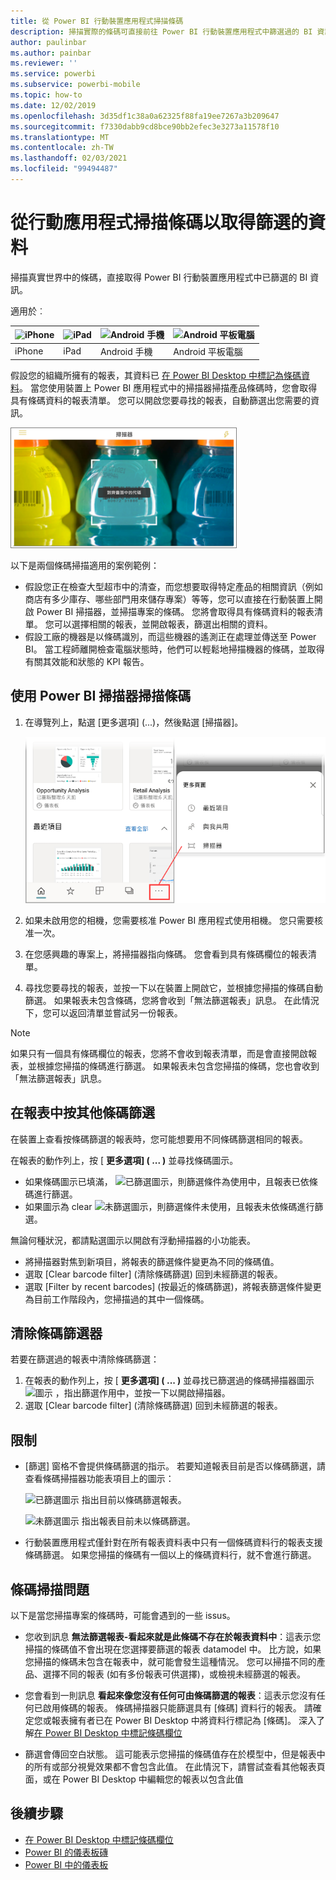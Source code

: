 ```yaml
---
title: 從 Power BI 行動裝置應用程式掃描條碼
description: 掃描實際的條碼可直接前往 Power BI 行動裝置應用程式中篩選過的 BI 資訊。
author: paulinbar
ms.author: painbar
ms.reviewer: ''
ms.service: powerbi
ms.subservice: powerbi-mobile
ms.topic: how-to
ms.date: 12/02/2019
ms.openlocfilehash: 3d35df1c38a0a62325f88fa19ee7267a3b209647
ms.sourcegitcommit: f7330dabb9cd8bce90bb2efec3e3273a11578f10
ms.translationtype: MT
ms.contentlocale: zh-TW
ms.lasthandoff: 02/03/2021
ms.locfileid: "99494487"
---
```

# <a name="scan-barcodes-from-the-mobile-app-to-get-filtered-data"></a>從行動應用程式掃描條碼以取得篩選的資料 
掃描真實世界中的條碼，直接取得 Power BI 行動裝置應用程式中已篩選的 BI 資訊。

適用於︰

| ![iPhone](./media/mobile-apps-qr-code/ios-logo-40-px.png) | ![iPad](./media/mobile-apps-qr-code/ios-logo-40-px.png) | ![Android 手機](././media/mobile-apps-qr-code/android-logo-40-px.png) | ![Android 平板電腦](././media/mobile-apps-qr-code/android-logo-40-px.png) |
|:--- |:--- |:--- |:--- |
|iPhone |iPad |Android 手機 |Android 平板電腦 |

假設您的組織所擁有的報表，其資料已 [在 Power BI Desktop 中標記為條碼資料](../../transform-model/desktop-mobile-barcodes.md)。 當您使用裝置上 Power BI 應用程式中的掃描器掃描產品條碼時，您會取得具有條碼資料的報表清單。 您可以開啟您要尋找的報表，自動篩選出您需要的資訊。

![產品條碼掃描的螢幕擷取畫面，其中顯示彩色飲料其條碼上的掃描器。](media/mobile-apps-scan-barcode-iphone/power-bi-barcode-scanner.png)

以下是兩個條碼掃描適用的案例範例：
* 假設您正在檢查大型超市中的清查，而您想要取得特定產品的相關資訊（例如商店有多少庫存、哪些部門用來儲存專案）等等，您可以直接在行動裝置上開啟 Power BI 掃描器，並掃描專案的條碼。 您將會取得具有條碼資料的報表清單。 您可以選擇相關的報表，並開啟報表，篩選出相關的資料。
* 假設工廠的機器是以條碼識別，而這些機器的遙測正在處理並傳送至 Power BI。 當工程師離開檢查電腦狀態時，他們可以輕鬆地掃描機器的條碼，並取得有關其效能和狀態的 KPI 報告。

## <a name="scan-a-barcode-with-the-power-bi-scanner"></a>使用 Power BI 掃描器掃描條碼
1. 在導覽列上，點選 [更多選項] (...)，然後點選 [掃描器]。

    ![功能窗格上 [更多] 選項的螢幕擷取畫面，其中顯示掃描器選取項目。](media/mobile-apps-scan-barcode-iphone/power-bi-scanner.png)

1. 如果未啟用您的相機，您需要核准 Power BI 應用程式使用相機。 您只需要核准一次。 
1. 在您感興趣的專案上，將掃描器指向條碼。 您會看到具有條碼欄位的報表清單。
1. 尋找您要尋找的報表，並按一下以在裝置上開啟它，並根據您掃描的條碼自動篩選。 如果報表未包含條碼，您將會收到「無法篩選報表」訊息。 在此情況下，您可以返回清單並嘗試另一份報表。
    
>[!NOTE]
>如果只有一個具有條碼欄位的報表，您將不會收到報表清單，而是會直接開啟報表，並根據您掃描的條碼進行篩選。 如果報表未包含您掃描的條碼，您也會收到「無法篩選報表」訊息。

## <a name="filter-by-other-barcodes-while-in-a-report"></a>在報表中按其他條碼篩選
在裝置上查看按條碼篩選的報表時，您可能想要用不同條碼篩選相同的報表。

在報表的動作列上，按 [ **更多選項] ( ... )** 並尋找條碼圖示。

* 如果條碼圖示已填滿， ![已篩選圖示](media/mobile-apps-scan-barcode-iphone/power-bi-barcode-filtered-icon-black.png)，則篩選條件為使用中，且報表已依條碼進行篩選。 
* 如果圖示為 clear ![未篩選圖示](media/mobile-apps-scan-barcode-iphone/power-bi-barcode-unfiltered-icon.png)，則篩選條件未使用，且報表未依條碼進行篩選。 

無論何種狀況，都請點選圖示以開啟有浮動掃描器的小功能表。

* 將掃描器對焦到新項目，將報表的篩選條件變更為不同的條碼值。 
* 選取 \[Clear barcode filter] \(清除條碼篩選) 回到未經篩選的報表。
* 選取 \[Filter by recent barcodes] \(按最近的條碼篩選)，將報表篩選條件變更為目前工作階段內，您掃描過的其中一個條碼。

## <a name="clear-a-barcode-filter"></a>清除條碼篩選器
若要在篩選過的報表中清除條碼篩選：
1. 在報表的動作列上，按 [ **更多選項] ( ... )** 並尋找已篩選過的條碼掃描器圖示 ![ 圖示 ](media/mobile-apps-scan-barcode-iphone/power-bi-barcode-filtered-icon-black.png) ，指出篩選作用中，並按一下以開啟掃描器。
1. 選取 \[Clear barcode filter] \(清除條碼篩選) 回到未經篩選的報表。

## <a name="limitations"></a>限制

* [篩選] 窗格不會提供條碼篩選的指示。 若要知道報表目前是否以條碼篩選，請查看條碼掃描器功能表項目上的圖示：

    ![已篩選圖示](media/mobile-apps-scan-barcode-iphone/power-bi-barcode-filtered-icon-black.png) 指出目前以條碼篩選報表。
    
    ![未篩選圖示](media/mobile-apps-scan-barcode-iphone/power-bi-barcode-unfiltered-icon.png) 指出報表目前未以條碼篩選。 
* 行動裝置應用程式僅針對在所有報表資料表中只有一個條碼資料行的報表支援條碼篩選。 如果您掃描的條碼有一個以上的條碼資料行，就不會進行篩選。

## <a name="issues-with-scanning-a-barcode"></a>條碼掃描問題
以下是當您掃描專案的條碼時，可能會遇到的一些 issus。

* 您收到訊息 **無法篩選報表-看起來就是此條碼不存在於報表資料中**：這表示您掃描的條碼值不會出現在您選擇要篩選的報表 datamodel 中。 比方說，如果您掃描的條碼未包含在報表中，就可能會發生這種情況。 您可以掃描不同的產品、選擇不同的報表 (如有多份報表可供選擇)，或檢視未經篩選的報表。

* 您會看到一則訊息 **看起來像您沒有任何可由條碼篩選的報表**：這表示您沒有任何已啟用條碼的報表。 條碼掃描器只能篩選具有 [條碼] 資料行的報表。 請確定您或報表擁有者已在 Power BI Desktop 中將資料行標記為 [條碼]。 深入了解[在 Power BI Desktop 中標記條碼欄位](../../transform-model/desktop-mobile-barcodes.md)

* 篩選會傳回空白狀態。 這可能表示您掃描的條碼值存在於模型中，但是報表中的所有或部分視覺效果都不會包含此值。 在此情況下，請嘗試查看其他報表頁面，或在 Power BI Desktop 中編輯您的報表以包含此值 

## <a name="next-steps"></a>後續步驟
* [在 Power BI Desktop 中標記條碼欄位](../../transform-model/desktop-mobile-barcodes.md)
* [Power BI 的儀表板磚](../end-user-tiles.md)
* [Power BI 中的儀表板](../end-user-dashboards.md)